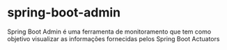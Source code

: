 # spring-boot-admin
Spring Boot Admin é uma ferramenta de monitoramento que tem como objetivo visualizar as informações fornecidas pelos Spring Boot Actuators 
